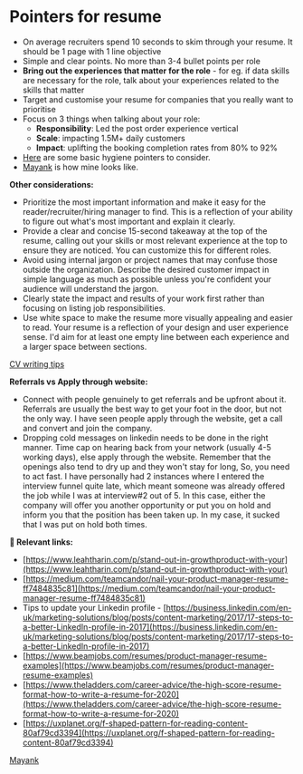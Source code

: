 # Pointers for resume

- On average recruiters spend 10 seconds to skim through your resume. It should be 1 page with 1 line objective
- Simple and clear points. No more than 3-4 bullet points per role
- **Bring out the experiences that matter for the role** - for eg. if data skills are necessary for the role, talk about your experiences related to the skills that matter
- Target and customise your resume for companies that you really want to prioritise
- Focus on 3 things when talking about your role:
    - **Responsibility**: Led the post order experience vertical
    - **Scale**: impacting 1.5M+ daily customers
    - **Impact**: uplifting the booking completion rates from 80% to 92%
- [Here](https://www.notion.so/409a40e72b4d445f94b17b69af80a94e?pvs=21) are some basic hygiene pointers to consider.
- [Mayank](2025-01-01-mayank.md) is how mine looks like.

**Other considerations:**

- Prioritize the most important information and make it easy for the reader/recruiter/hiring manager to find. This is a reflection of your ability to figure out what's most important and explain it clearly.
- Provide a clear and concise 15-second takeaway at the top of the resume, calling out your skills or most relevant experience at the top to ensure they are noticed. You can customize this for different roles.
- Avoid using internal jargon or project names that may confuse those outside the organization. Describe the desired customer impact in simple language as much as possible unless you're confident your audience will understand the jargon.
- Clearly state the impact and results of your work first rather than focusing on listing job responsibilities.
- Use white space to make the resume more visually appealing and easier to read. Your resume is a reflection of your design and user experience sense. I'd aim for at least one empty line between each experience and a larger space between sections.

[CV writing tips](CV%20writing%20tips%20a7622722942a4fb59a633f6d1da31246.md)

**Referrals vs Apply through website:**

- Connect with people genuinely to get referrals and be upfront about it. Referrals are usually the best way to get your foot in the door, but not the only way. I have seen people apply through the website, get a call and convert and join the company.
- Dropping cold messages on linkedin needs to be done in the right manner. Time cap on hearing back from your network (usually 4-5 working days), else apply through the website. Remember that the openings also tend to dry up and they won't stay for long, So, you need to act fast. I have personally had 2 instances where I entered the interview funnel quite late, which meant someone was already offered the job while I was at interview#2 out of 5. In this case, either the company will offer you another opportunity or put you on hold and inform you that the position has been taken up. In my case, it sucked that I was put on hold both times.

**🔗 Relevant links:**

- [https://www.leahtharin.com/p/stand-out-in-growthproduct-with-your](https://www.leahtharin.com/p/stand-out-in-growthproduct-with-your)
- [https://medium.com/teamcandor/nail-your-product-manager-resume-ff7484835c81](https://medium.com/teamcandor/nail-your-product-manager-resume-ff7484835c81)
- Tips to update your Linkedin profile - [https://business.linkedin.com/en-uk/marketing-solutions/blog/posts/content-marketing/2017/17-steps-to-a-better-LinkedIn-profile-in-2017](https://business.linkedin.com/en-uk/marketing-solutions/blog/posts/content-marketing/2017/17-steps-to-a-better-LinkedIn-profile-in-2017)
- [https://www.beamjobs.com/resumes/product-manager-resume-examples](https://www.beamjobs.com/resumes/product-manager-resume-examples)
- [https://www.theladders.com/career-advice/the-high-score-resume-format-how-to-write-a-resume-for-2020](https://www.theladders.com/career-advice/the-high-score-resume-format-how-to-write-a-resume-for-2020)
- [https://uxplanet.org/f-shaped-pattern-for-reading-content-80af79cd3394](https://uxplanet.org/f-shaped-pattern-for-reading-content-80af79cd3394)

[Mayank](2025-01-01-mayank.md)